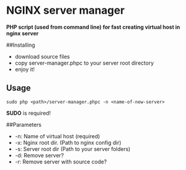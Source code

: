 # NGINX server manager

**PHP script (used from command line) for fast creating virtual host in nginx server**

##Installing
- download source files
- copy server-manager.phpc to your server root directory
- enjoy it!

## Usage
	
	sudo php <path>/server-manager.phpc -n <name-of-new-server>

**SUDO** is required!

##Parameters
- -n: Name of virtual host (required)
- -x: Nginx root dir. (Path to nginx config dir)
- -s: Server root dir (Path to your server folders)
- -d: Remove server?
- -r: Remove server with source code?